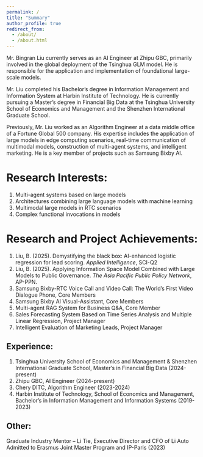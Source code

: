 ```yaml
---
permalink: /
title: "Summary"
author_profile: true
redirect_from: 
  - /about/
  - /about.html
---
```


Mr. Bingran Liu currently serves as an AI Engineer at Zhipu GBC, primarily involved in the global deployment of the Tsinghua GLM model. He is responsible for the application and implementation of foundational large-scale models. 

Mr. Liu completed his Bachelor’s degree in Information Management and Information System at Harbin Institute of Technology. He is currently pursuing a Master’s degree in Financial Big Data at the Tsinghua University School of Economics and Management and the Shenzhen International Graduate School. 

Previously, Mr. Liu worked as an Algorithm Engineer at a data middle office of a Fortune Global 500 company. His expertise includes the application of large models in edge computing scenarios, real-time communication of multimodal models, construction of multi-agent systems, and intelligent marketing. He is a key member of projects such as Samsung Bixby AI.

Research Interests:
======
1. Multi-agent systems based on large models
1. Architectures combining large language models with machine learning
1. Multimodal large models in RTC scenarios
1. Complex functional invocations in models

Research and Project Achievements:
======
1. Liu, B. (2025). Demystifying the black box: AI-enhanced logistic regression for lead scoring. *Applied Intelligence*, SCI-Q2
1. Liu, B. (2025). Applying Information Space Model Combined with Large Models to Public Governance. *The Asia Pacific Public Policy Network*, AP-PPN.
1. Samsung Bixby-RTC Voice Call and Video Call: The World’s First Video Dialogue Phone, Core Members
1. Samsung Bixby AI Visual-Assistant, Core Members
1. Multi-agent RAG System for Business Q&A, Core Member
1. Sales Forecasting System Based on Time Series Analysis and Multiple Linear Regression, Project Manager
1. Intelligent Evaluation of Marketing Leads, Project Manager

Experience:
------
1. Tsinghua University School of Economics and Management & Shenzhen International Graduate School, Master’s in Financial Big Data (2024-present)
1. Zhipu GBC, AI Engineer (2024-present)
1. Chery DITC, Algorithm Engineer (2023-2024)
1. Harbin Institute of Technology, School of Economics and Management, Bachelor’s in Information Management and Information Systems (2019-2023)

Other:
------
Graduate Industry Mentor – Li Tie, Executive Director and CFO of Li Auto
Admitted to Erasmus Joint Master Program and IP-Paris (2023)

